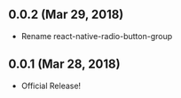 ## 0.0.2 (Mar 29, 2018)

* Rename react-native-radio-button-group

## 0.0.1 (Mar 28, 2018)

* Official Release!
